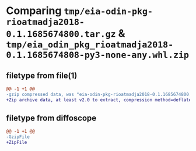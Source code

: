 # Comparing `tmp/eia-odin-pkg-rioatmadja2018-0.1.1685674800.tar.gz` & `tmp/eia_odin_pkg_rioatmadja2018-0.1.1685674808-py3-none-any.whl.zip`

## filetype from file(1)

```diff
@@ -1 +1 @@
-gzip compressed data, was "eia-odin-pkg-rioatmadja2018-0.1.1685674800.tar", last modified: Fri Jun  2 03:00:00 2023, max compression
+Zip archive data, at least v2.0 to extract, compression method=deflate
```

## filetype from diffoscope

```diff
@@ -1 +1 @@
-GzipFile
+ZipFile
```


